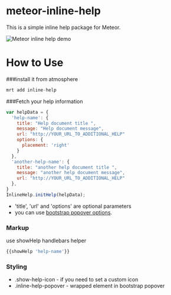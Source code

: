 meteor-inline-help
==================

This is a simple inline help package for Meteor. 

![Meteor inline help demo](https://dl-web.dropbox.com/get/share/inlinehelpdemo.gif?_subject_uid=3900819&w=AABmo1PpEXAFcjXqzMnTxEOILctt6UF_eiTbBq-x3FMRdQ "Meteor inline help demo")



How to Use
=========
###install it from atmosphere

```javascript 
mrt add inline-help
```

###Fetch your help information

```javascript 
var helpData = {
  'help-name': {
    title: "Help document title ",
    message: "Help document message",
    url: "http://YOUR_URL_TO_ADDITIONAL_HELP"
    options: {
      placement: 'right'
    }
  },
  'another-help-name': {
    title: "another help document title ",
    message: "another help document message",
    url: "http://YOUR_URL_TO_ADDITIONAL_HELP"
  },
}
InlineHelp.initHelp(helpData); 
```
* 'title', 'url' and 'options' are optional parameters 
* you can use [bootstrap popover options](http://getbootstrap.com/javascript/#popovers).  


### Markup
use showHelp handlebars helper 
```javascript 
{{showHelp 'help-name'}}
```

### Styling
* .show-help-icon - if you need to set a custom icon
* .inline-help-popover - wrapped element in bootstrap popover



